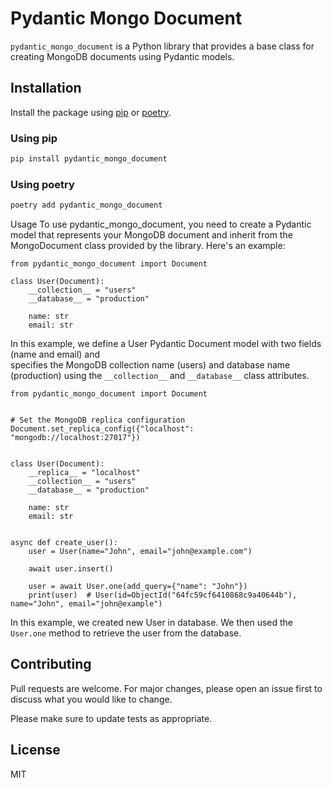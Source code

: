 # Pydantic Mongo Document

`pydantic_mongo_document` is a Python library that provides a base class for creating MongoDB documents using Pydantic models.

## Installation

Install the package using [pip](https://pip.pypa.io/en/stable/) or [poetry](https://python-poetry.org).

### Using pip
```bash
pip install pydantic_mongo_document
```

### Using poetry
```bash
poetry add pydantic_mongo_document
```

Usage
To use pydantic_mongo_document, you need to create a Pydantic model that represents your MongoDB document and inherit from the MongoDocument class provided by the library. Here's an example:

```python3
from pydantic_mongo_document import Document

class User(Document):
    __collection__ = "users"
    __database__ = "production"

    name: str
    email: str

```

In this example, we define a User Pydantic Document model with two fields (name and email) and  
specifies the MongoDB collection name (users) and database name (production) using the `__collection__` and `__database__` class attributes.

```python3
from pydantic_mongo_document import Document


# Set the MongoDB replica configuration
Document.set_replica_config({"localhost": "mongodb://localhost:27017"})


class User(Document):
    __replica__ = "localhost"
    __collection__ = "users"
    __database__ = "production"

    name: str
    email: str


async def create_user():
    user = User(name="John", email="john@example.com")

    await user.insert()

    user = await User.one(add_query={"name": "John"})
    print(user)  # User(id=ObjectId("64fc59cf6410868c9a40644b"), name="John", email="john@example")
```

In this example, we created new User in database. We then used the `User.one` method to retrieve the user from the database.

## Contributing
Pull requests are welcome. For major changes, please open an issue first to discuss what you would like to change.

Please make sure to update tests as appropriate.

## License
MIT
